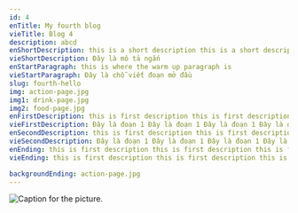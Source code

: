 ```yaml
---
id: 4
enTitle: My fourth blog
vieTitle: Blog 4
description: abcd
enShortDescription: this is a short description this is a short description this is a short description this is a short description this is a short description
vieShortDescription: Đây là mô tả ngắn
enStartParagraph: this is where the warm up paragraph is
vieStartParagraph: Đây là chỗ viết đoạn mở đầu
slug: fourth-hello 
img: action-page.jpg
img1: drink-page.jpg
img2: food-page.jpg
enFirstDescription: this is first description this is first description this is first description this is first description this is first description this is first description this is first description this is first description this is first description this is first description this is first description this is first description this is first description this is first description this is first description this is first description this is first description this is first description this is first description this is first descriptionthis is first descriptionthis is first descriptionthis is first description this is first description this is first description this is first description this is first description this is first description this is first description this is first description this is first description this is first description this is first description this is first description this is first description this is first description this is first description this is first description this is first description this is first description this is first description this is first description this is first description this is first descriptionthis is first descriptionthis is first descriptionthis is first description this is first description
vieFirstDescription: Đây là đoạn 1 Đây là đoạn 1 Đây là đoạn 1 Đây là đoạn 1 Đây là đoạn 1 Đây là đoạn 1 Đây là đoạn 1 Đây là đoạn 1 Đây là đoạn 1 Đây là đoạn 1Đây là đoạn 1 Đây là đoạn 1  Đây là đoạn 1 Đây là đoạn 1 Đây là đoạn 1 Đây là đoạn 1 Đây là đoạn 1 Đây là đoạn 1  Đây là đoạn 1 Đây là đoạn 1 Đây là đoạn 1 Đây là đoạn 1 Đây là đoạn 1 Đây là đoạn 1 Đây là đoạn 1  Đây là đoạn 1 Đây là đoạn 1  Đây là đoạn 1  Đây là đoạn 1 Đây là đoạn 1  Đây là đoạn 1  Đây là đoạn 1 Đây là đoạn 1 Đây là đoạn 1 Đây là đoạn 1 Đây là đoạn 1 Đây là đoạn 1 Đây là đoạn 1 Đây là đoạn 1 Đây là đoạn 1 Đây là đoạn 1Đây là đoạn 1 Đây là đoạn 1  Đây là đoạn 1 Đây là đoạn 1 Đây là đoạn 1 Đây là đoạn 1 Đây là đoạn 1 Đây là đoạn 1  Đây là đoạn 1 Đây là đoạn 1 Đây là đoạn 1 Đây là đoạn 1 Đây là đoạn 1 Đây là đoạn 1 Đây là đoạn 1  Đây là đoạn 1 Đây là đoạn 1  Đây là đoạn 1  Đây là đoạn 1 Đây là đoạn 1  Đây là đoạn 1 
enSecondDescription: this is first description this is first description this is first description this is first description this is first description this is first description this is first description this is first description this is first description this is first description this is first description this is first description this is first description this is first description this is first description this is first description this is first description this is first description this is first description this is first descriptionthis is first descriptionthis is first descriptionthis is first description this is first description
vieSecondDescription: Đây là đoạn 1 Đây là đoạn 1 Đây là đoạn 1 Đây là đoạn 1 Đây là đoạn 1 Đây là đoạn 1 Đây là đoạn 1 Đây là đoạn 1 Đây là đoạn 1 Đây là đoạn 1Đây là đoạn 1 Đây là đoạn 1  Đây là đoạn 1 Đây là đoạn 1 Đây là đoạn 1 Đây là đoạn 1 Đây là đoạn 1 Đây là đoạn 1  Đây là đoạn 1 Đây là đoạn 1 Đây là đoạn 1 Đây là đoạn 1 Đây là đoạn 1 Đây là đoạn 1 Đây là đoạn 1  Đây là đoạn 1 Đây là đoạn 1  Đây là đoạn 1  Đây là đoạn 1 Đây là đoạn 1  Đây là đoạn 1 
enEnding: this is first description this is first description this is first description this is first description this is first description this is first description this is first description this is first description this is first description this is first description this is first description this is first description this is first description this is first description this is first description this is first description this is first description this is first description this is first description this is first descriptionthis is first descriptionthis is first descriptionthis is first description this is first description
vieEnding: this is first description this is first description this is first description this is first description this is first description this is first description this is first description this is first description this is first description this is first description this is first description this is first description this is first description this is first description this is first description this is first description this is first description this is first description this is first description this is first descriptionthis is first descriptionthis is first descriptionthis is first description this is first description

backgroundEnding: action-page.jpg
---
```



![Caption for the picture.](../blogs/action.png.png)